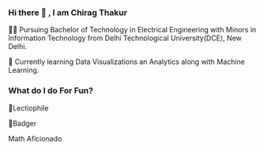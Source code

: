 ### Hi there 👋 , I am Chirag Thakur
👨‍🎓 Pursuing Bachelor of Technology in Electrical Engineering with Minors in Information Technology from Delhi Technological University(DCE), New Delhi.

🔭 Currently learning Data Visualizations an Analytics along with Machine Learning.

### What do I do For Fun?
📒Lectiophile

🏏Badger

Math Aficionado
